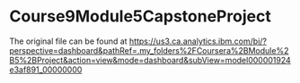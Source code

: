 # Course9Module5CapstoneProject
The original file can be found at https://us3.ca.analytics.ibm.com/bi/?perspective=dashboard&pathRef=.my_folders%2FCoursera%2BModule%2B5%2BProject&action=view&mode=dashboard&subView=model000001924e3af891_00000000
